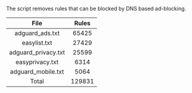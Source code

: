The script removes rules that can be blocked by DNS based ad-blocking.


| File | Rules |
|:----:|:-----:|
| adguard_ads.txt | 65425 |
| easylist.txt | 27429 |
| adguard_privacy.txt | 25599 |
| easyprivacy.txt | 6314 |
| adguard_mobile.txt | 5064 |
| Total | 129831 |